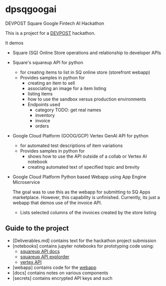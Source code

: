 # dpsqgoogai
DEVPOST Square Google Fintech AI Hackathon


This is a project for a [DEVPOST](https://devpost.com) hackathon.

It demos 

* Square (SQ) Online Store operations and relationship to developer APIs

* Square's squareup API for python
    * for creating items to list in SQ online store (storefront webapp)
    * Provides samples in python for 
        * creating an item to sell
        * associating an image for a item listing
        * listing items
        * how to use the sandbox versus production environments
        * Endpoints used
            * category  TODO: get real names
            * inventory
            * invoice
            * orders
        
* Google Cloud Platform (GOOG/GCP) Vertex GenAI API for python
    * for automated test descriptions of item variations
    * Provides samples in python for
        * shows how to use the API outside of a collab or Vertex AI notebook
        * creating automated text of specified topic and brevity

* Google Cloud Platform Python based Webapp using App Engine Microservice

    The goal was to use this as the webapp for submitting to SQ Apps marketplace.
    However, this capability is unfinished.  Currently, its just a webapp that demos
    use of the invoice API.
    * Lists selected columns of the invoices created by the store listing


## Guide to the project

* [Deliverables.md] contains text for the hackathon project submission
* [notebooks] contains jupyter notebooks for prototyping code using: 
    - [squareup API docs](https://developer.squareup.com/docs) 
    - [squareup API explorder](https://developer.squareup.com/explorer/square)
    - [vertex API](https://cloud.google.com/python/docs/reference/aiplatform/latest)
* [webapp] contains code for the [webapp](https://devpost-goog-sq.uc.r.appspot.com/)
* [docs] contains notes on various components
* [secrets] contains encrypted API keys and such

